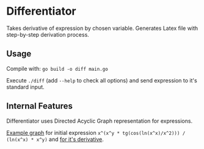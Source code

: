 # Differentiator

Takes derivative of expression by chosen variable. Generates Latex file with step-by-step derivation process.

## Usage

Compile with: `go build -o diff main.go`

Execute `./diff` (add `--help` to check all options) and send expression to it's standard input.


## Internal Features

Differentiator uses Directed Acyclic Graph representation for expressions.

[Example graph](./graphs/iniExpr.dot.png) for initial expression `x^(x^y * tg(cos(ln(x^x)/x^2))) / (ln(x^x) * x^y)`
and [for it's derivative](./graphs/derivExpr.dot.png).
